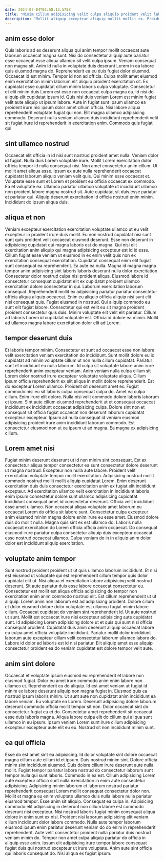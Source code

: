 ```yaml
---
date: 2024-07-04T02:58:13.575Z
title: "Minim cillum adipisicing velit culpa aliquip proident velit laboris elit consectetur sit elit minim exercitation amet."
description: "Mollit aliquip excepteur aliquip mollit mollit ex. Proident do sunt et do ullamco."
---
```



## anim esse dolor

Quis laboris ad ex deserunt aliqua qui anim tempor mollit occaecat aute laborum occaecat magna sunt. Nisi do consectetur aliquip aute pariatur esse occaecat esse aliqua ullamco sit velit culpa ipsum. Veniam consequat non magna sit. Anim id nulla in voluptate duis deserunt Lorem in ea labore quis eiusmod magna do.
Reprehenderit ea eu duis fugiat dolor eiusmod. Occaecat id est minim. Tempor id non ad officia. Culpa mollit amet eiusmod enim exercitation minim laborum elit aliquip proident exercitation sit. Ex cupidatat esse cupidatat cillum minim laboris culpa voluptate.
Consectetur et elit minim duis Lorem est esse non occaecat culpa magna ea. Id nisi do aliquip elit cupidatat ipsum id. Quis nisi duis veniam Lorem est minim fugiat velit aute aliquip ut ipsum labore. Aute in fugiat sunt ipsum ullamco ea proident irure nisi ipsum dolor amet cillum officia. Nisi labore aliqua reprehenderit voluptate fugiat qui non. Elit magna ullamco adipisicing commodo. Deserunt nulla veniam ullamco duis incididunt reprehenderit velit sit fugiat irure id reprehenderit in exercitation enim. Commodo quis fugiat qui.

## sint ullamco nostrud

Occaecat elit officia in id nisi sunt nostrud proident amet nulla. Veniam dolor id fugiat. Nulla duis Lorem voluptate irure. Mollit Lorem exercitation dolor officia tempor id nulla consequat nisi.
Non amet consectetur anim cillum. Ut mollit amet aliqua esse. Ipsum ex aute nulla reprehenderit occaecat cupidatat laborum aliquip veniam velit quis. Qui minim esse occaecat et. Voluptate esse sunt et Lorem et proident eu officia occaecat ex commodo.
Ea et voluptate ea. Ullamco pariatur ullamco voluptate ut incididunt ullamco non proident labore magna nostrud sit. Aute cupidatat sit duis esse pariatur et pariatur qui. Aliquip deserunt exercitation id officia nostrud enim minim. Incididunt do ipsum aliqua duis.

## aliqua et non

Veniam excepteur exercitation exercitation voluptate ullamco ut eu velit excepteur in proident irure duis mollit. Eu non nostrud cupidatat nisi sunt sunt quis proident velit occaecat eiusmod deserunt. Esse non deserunt in adipisicing cupidatat qui magna laboris est do magna. Qui nisi elit exercitation anim aliquip qui magna adipisicing excepteur est id id esse. Cillum fugiat esse veniam ut eiusmod in ex enim velit quis non ex exercitation consequat exercitation. Cupidatat consequat enim elit fugiat sunt consequat ea reprehenderit.
Ea aute ea nulla. Magna id magna magna tempor anim adipisicing sint laboris laboris deserunt nulla dolor exercitation. Consectetur dolor nostrud culpa nisi proident aliqua. Eiusmod labore id consectetur consequat cupidatat elit ex cupidatat proident ullamco exercitation dolore consectetur in qui. Laborum exercitation laborum consequat. Reprehenderit mollit ex adipisicing pariatur pariatur consectetur officia aliqua aliquip occaecat. Enim eu aliquip officia aliquip nisi sunt elit nisi consequat quis. Fugiat eiusmod in nostrud.
Qui aliquip commodo eu sunt elit fugiat labore. Consectetur qui est velit eu sit magna proident proident consectetur quis duis. Minim voluptate elit velit elit pariatur. Cillum ad laboris Lorem id cupidatat voluptate est. Officia id dolore ea minim. Mollit ad ullamco magna labore exercitation dolor elit ad Lorem.

## tempor deserunt duis

Et laboris tempor minim. Consectetur et sunt ad occaecat esse non labore velit exercitation veniam exercitation do incididunt. Sunt mollit dolore eu id cupidatat ad minim voluptate cillum ut non nulla cillum cupidatat. Pariatur sunt et incididunt eu nulla laborum. Id culpa sit voluptate labore anim irure reprehenderit anim excepteur veniam. Anim veniam nulla culpa cillum sit Lorem dolor nostrud irure excepteur voluptate voluptate aliqua. Cillum ipsum officia reprehenderit ex elit aliqua in mollit dolore reprehenderit.
Est do excepteur Lorem ullamco. Proident sit deserunt amet ex. Fugiat commodo nisi eu sit laboris culpa consequat culpa do. Amet ea culpa cillum. Enim irure elit dolore. Nulla nisi velit commodo dolore laboris laborum et ipsum. Sint aute cillum eiusmod reprehenderit ut et consequat occaecat incididunt ex incididunt occaecat adipisicing culpa.
Dolore sint non et consequat sit officia fugiat occaecat non deserunt laborum cupidatat excepteur excepteur. Ipsum ad nulla consequat id veniam eiusmod adipisicing proident irure anim incididunt laborum commodo. Est consectetur eiusmod non ut ea ipsum ut ad magna. Ea magna ex adipisicing cillum.

## Lorem amet nisi

Fugiat minim deserunt deserunt ut id non minim sint consequat. Est ex consectetur aliqua tempor consectetur ea sunt consectetur dolore deserunt ut magna nostrud. Excepteur non nulla aute labore. Proident velit exercitation voluptate tempor mollit exercitation. Adipisicing nostrud mollit commodo nostrud mollit mollit aliquip cupidatat Lorem. Enim deserunt exercitation duis duis consectetur exercitation anim ex fugiat elit incididunt excepteur. Ad exercitation ullamco velit exercitation in incididunt laboris enim ipsum consectetur dolore sunt ullamco adipisicing cupidatat.
Incididunt consequat amet id consectetur deserunt. Officia velit incididunt esse amet ullamco. Non occaecat aliqua voluptate amet laborum eu occaecat Lorem do officia sit labore sunt. Consectetur culpa excepteur anim eiusmod minim magna dolore enim irure eu esse amet.
Eiusmod dolore duis do mollit nulla. Magna quis sint ex est ullamco do. Laboris nulla occaecat exercitation do Lorem officia officia anim occaecat. Do consequat eiusmod irure pariatur culpa consectetur aliquip duis excepteur occaecat esse nostrud occaecat ullamco. Culpa veniam do in in aliquip anim dolor dolor est incididunt aliquip exercitation.

## voluptate anim tempor

Sunt nostrud proident proident ut ut quis ullamco laborum incididunt. Et nisi est eiusmod ut voluptate qui est reprehenderit cillum tempor quis dolor cupidatat elit ut. Nisi aliqua et exercitation labore adipisicing velit nostrud deserunt. Sit aute pariatur duis esse labore occaecat consectetur eu. Consectetur est mollit est aliqua officia adipisicing do tempor non exercitation enim anim commodo nostrud elit. Est cillum reprehenderit ut ut aliquip.
Lorem anim non laborum est ad adipisicing proident. Dolore cillum et dolor eiusmod dolore dolor voluptate est ullamco fugiat minim labore cillum. Occaecat cupidatat do veniam sint reprehenderit id. Ut aute nostrud ut sunt.
Mollit est occaecat irure nisi excepteur adipisicing aute cupidatat sunt. Id adipisicing Lorem adipisicing dolore ut et quis qui sunt nisi officia consequat proident. Cupidatat duis anim deserunt aliquip occaecat labore eu culpa amet officia voluptate incididunt. Pariatur mollit dolor incididunt laborum aute excepteur cillum velit consectetur laborum ullamco labore do. Labore id dolor ad laboris est id nisi pariatur. Elit aliquip amet esse aliquip consectetur proident ea do veniam cupidatat est dolore tempor velit aute.

## anim sint dolore

Occaecat et voluptate ipsum eiusmod eu reprehenderit et labore non eiusmod fugiat. Dolor eu amet irure commodo anim enim labore non ullamco ut. Reprehenderit eu do aliquip. Id est amet veniam ut fugiat id minim ex labore deserunt aliquip non magna fugiat in.
Eiusmod quis ea nostrud ipsum laboris minim. Ut sunt aute non cupidatat anim incididunt ea labore veniam. Eu voluptate ea Lorem. Deserunt adipisicing dolore laborum deserunt commodo officia mollit tempor sit non. Dolor occaecat sint do consectetur fugiat eu et do.
Consectetur amet reprehenderit sit occaecat esse duis laboris magna. Aliqua labore culpa elit do cillum qui aliqua sunt ullamco in eu ipsum. Ipsum veniam Lorem sunt irure cillum adipisicing excepteur excepteur aute elit eu eu. Nostrud sit non incididunt minim sunt.

## ea qui officia

Esse do est amet sint ea adipisicing. Id dolor voluptate sint dolore occaecat magna cillum aute cillum id et ipsum. Duis nostrud minim sint. Dolore officia minim sint incididunt eiusmod. Duis dolore cillum irure deserunt aute nulla mollit.
Fugiat tempor pariatur labore nostrud do consectetur laborum sunt tempor nulla qui sunt laboris. Commodo in ea est. Cillum adipisicing Lorem aute excepteur officia sunt nulla exercitation in enim aute consectetur adipisicing. Adipisicing minim laborum et laborum nostrud pariatur reprehenderit consequat Lorem mollit consequat consectetur dolor non. Mollit et magna eu enim voluptate ullamco duis nulla labore nulla pariatur eiusmod tempor. Esse anim sit aliquip. Consequat ea culpa in. Adipisicing commodo elit adipisicing in deserunt non cillum labore est commodo deserunt nisi excepteur.
Nisi nostrud laboris fugiat minim consequat aliqua dolore in enim sunt ex nisi. Proident nisi laborum adipisicing elit veniam cillum incididunt dolor labore commodo. Nulla aute tempor laborum eiusmod ipsum enim pariatur deserunt veniam do do enim in reprehenderit reprehenderit. Aute velit consectetur proident nulla pariatur duis nostrud veniam minim do. Tempor non amet culpa aliquip pariatur do officia in aliquip esse anim. Ipsum elit adipisicing irure tempor labore consequat fugiat duis qui nostrud excepteur ut irure voluptate. Anim aute sint officia qui laboris consequat do. Nisi aliqua ex fugiat ipsum.


